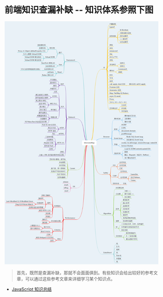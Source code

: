 # 前端知识查漏补缺 -- 知识体系参照下图

![interview_map](https://raw.githubusercontent.com/liuyib/picBed/master/collection/20190727161531.png)

> 首先，既然是查漏补缺，那就不会面面俱到。有些知识会给出较好的参考文章，可以通过这些参考文章来详细学习某个知识点。

- [JavaScript 知识总结](https://github.com/liuyib/study-note/tree/master/JavaScript/%E5%89%8D%E7%AB%AF%E9%9D%A2%E8%AF%95%E4%B9%8B%E9%81%93)
